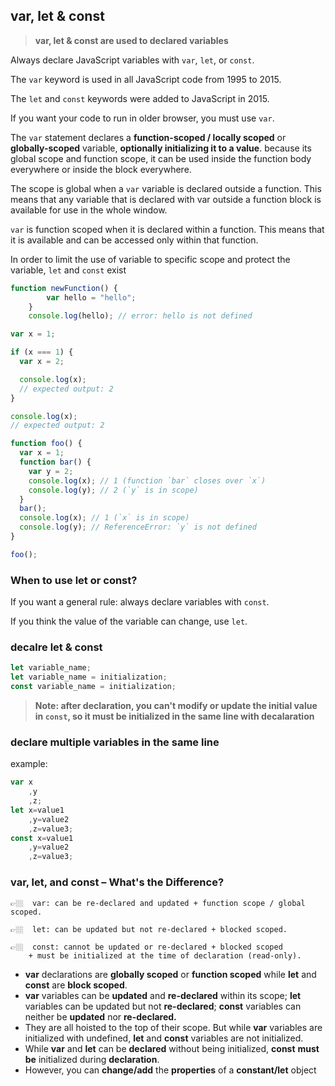 ## var, let & const 
> **var, let & const are used to declared variables**

Always declare JavaScript variables with `var`, `let`, or `const`.

The `var` keyword is used in all JavaScript code from 1995 to 2015.

The `let` and `const` keywords were added to JavaScript in 2015.

If you want your code to run in older browser, you must use `var`.

The `var` statement declares a **function-scoped / locally scoped** or **globally-scoped** variable, **optionally initializing it to a value**.
because its global scope and function scope, it can be used inside the function body everywhere or inside the block everywhere.

The scope is global when a `var` variable is declared outside a function. This means that any variable that is declared with var outside a function block is available for use in the whole window.

`var` is function scoped when it is declared within a function. This means that it is available and can be accessed only within that function.

In order to limit the use of variable to specific scope and protect the variable, `let` and `const` exist

```js
function newFunction() {
        var hello = "hello";
    }
    console.log(hello); // error: hello is not defined
```
```js
var x = 1;

if (x === 1) {
  var x = 2;

  console.log(x);
  // expected output: 2
}

console.log(x);
// expected output: 2

```
```js
function foo() {
  var x = 1;
  function bar() {
    var y = 2;
    console.log(x); // 1 (function `bar` closes over `x`)
    console.log(y); // 2 (`y` is in scope)
  }
  bar();
  console.log(x); // 1 (`x` is in scope)
  console.log(y); // ReferenceError: `y` is not defined
}

foo();
```


### When to use let or const?
If you want a general rule: always declare variables with `const`.

If you think the value of the variable can change, use `let`.

### decalre let & const 
```js
let variable_name;
let variable_name = initialization;
const variable_name = initialization;
```

> **Note: after declaration, you can't modify or update the initial value in `const`, so it must be initialized in the same line with decalaration** 

### declare multiple variables in the same line
example:
```js
var x
    ,y
    ,z;
let x=value1
    ,y=value2
    ,z=value3;
const x=value1
    ,y=value2
    ,z=value3;
```

### var, let, and const – What's the Difference?
```
👉🏼  var: can be re-declared and updated + function scope / global scoped.
```
```
👉🏼  let: can be updated but not re-declared + blocked scoped.
```
```
👉🏼  const: cannot be updated or re-declared + blocked scoped 
    + must be initialized at the time of declaration (read-only).
```

- **var** declarations are **globally scoped** or **function scoped** while **let** and **const** are **block scoped**.
- **var** variables can be **updated** and **re-declared** within its scope;  **let** variables can be updated but not **re-declared**;   **const** variables can neither be **updated** nor **re-declared.**
- They are all hoisted to the top of their scope. But while **var** variables are initialized with undefined, **let** and **const** variables are not initialized.
- While **var** and **let** can be **declared** without being initialized,  **const** **must be** initialized during **declaration**.
- However, you can **change/add** the **properties** of a **constant/let** object
